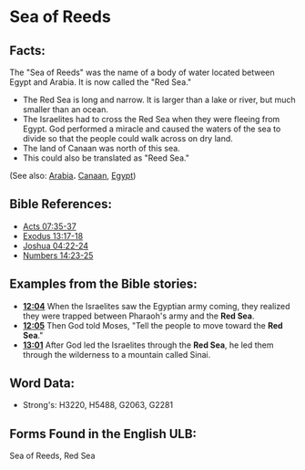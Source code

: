 # Sea of Reeds

## Facts:

The "Sea of Reeds" was the name of a body of water located between Egypt and Arabia. It is now called the "Red Sea."

* The Red Sea is long and narrow. It is larger than a lake or river, but much smaller than an ocean.
* The Israelites had to cross the Red Sea when they were fleeing from Egypt. God performed a miracle and caused the waters of the sea to divide so that the people could walk across on dry land.
* The land of Canaan was north of this sea.
* This could also be translated as "Reed Sea."

(See also: [Arabia](../names/arabia.md)**.** [Canaan](../names/canaan.md), [Egypt](../names/egypt.md))

## Bible References:

* [Acts 07:35-37](rc://en/tn/help/act/07/35)
* [Exodus 13:17-18](rc://en/tn/help/exo/13/17)
* [Joshua 04:22-24](rc://en/tn/help/jos/04/22)
* [Numbers 14:23-25](rc://en/tn/help/num/14/23)

## Examples from the Bible stories:

* __[12:04](rc://en/tn/help/obs/12/04)__ When the Israelites saw the Egyptian army coming, they realized they were trapped between Pharaoh's army and the __Red Sea__.
* __[12:05](rc://en/tn/help/obs/12/05)__ Then God told Moses, "Tell the people to move toward the __Red Sea__."
* __[13:01](rc://en/tn/help/obs/13/01)__ After God led the Israelites through the __Red Sea__, he led them through the wilderness to a mountain called Sinai.

## Word Data:

* Strong's: H3220, H5488, G2063, G2281

## Forms Found in the English ULB:

Sea of Reeds, Red Sea
